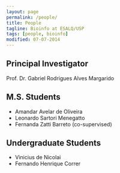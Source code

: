 ```yaml
---
layout: page
permalink: /people/
title: People
tagline: Bioinfo at ESALQ/USP
tags: [people, bioinfo]
modified: 07-07-2014
---
```


Principal Investigator
----------------------
Prof. Dr. Gabriel Rodrigues Alves Margarido

M.S. Students
-------------
- Amandar Avelar de Oliveira
- Leonardo Sartori Menegatto
- Fernanda Zatti Barreto (co-supervised)

Undergraduate Students
----------------------
- Vinicius de Nicolai
- Fernando Henrique Correr
